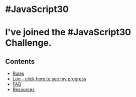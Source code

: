 # #JavaScript30
# I've joined the #JavaScript30 Challenge.

## Contents
* [Rules](rules.md)
* [Log - click here to see my progress](log.md)
* [FAQ](FAQ.md)
* [Resources](resources.md)
